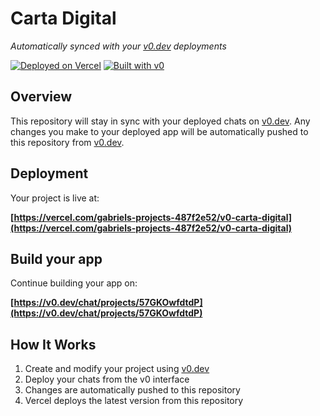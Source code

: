 # Carta Digital 

*Automatically synced with your [v0.dev](https://v0.dev) deployments*

[![Deployed on Vercel](https://img.shields.io/badge/Deployed%20on-Vercel-black?style=for-the-badge&logo=vercel)](https://vercel.com/gabriels-projects-487f2e52/v0-carta-digital)
[![Built with v0](https://img.shields.io/badge/Built%20with-v0.dev-black?style=for-the-badge)](https://v0.dev/chat/projects/57GKOwfdtdP)

## Overview

This repository will stay in sync with your deployed chats on [v0.dev](https://v0.dev).
Any changes you make to your deployed app will be automatically pushed to this repository from [v0.dev](https://v0.dev).

## Deployment

Your project is live at:

**[https://vercel.com/gabriels-projects-487f2e52/v0-carta-digital](https://vercel.com/gabriels-projects-487f2e52/v0-carta-digital)**

## Build your app

Continue building your app on:

**[https://v0.dev/chat/projects/57GKOwfdtdP](https://v0.dev/chat/projects/57GKOwfdtdP)**

## How It Works

1. Create and modify your project using [v0.dev](https://v0.dev)
2. Deploy your chats from the v0 interface
3. Changes are automatically pushed to this repository
4. Vercel deploys the latest version from this repository